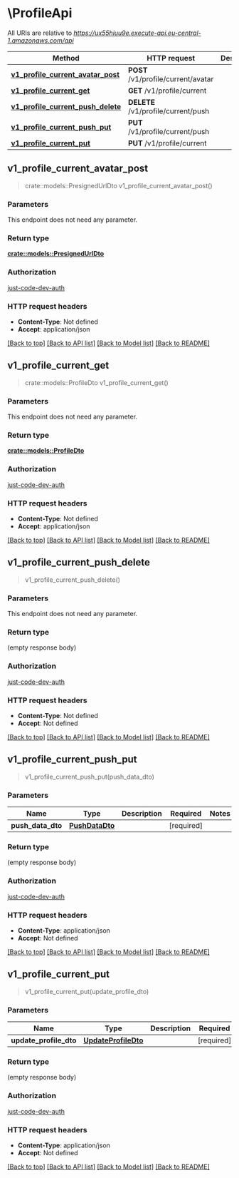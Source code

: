 # \ProfileApi

All URIs are relative to *https://ux55hiuu9e.execute-api.eu-central-1.amazonaws.com/api*

Method | HTTP request | Description
------------- | ------------- | -------------
[**v1_profile_current_avatar_post**](ProfileApi.md#v1_profile_current_avatar_post) | **POST** /v1/profile/current/avatar | 
[**v1_profile_current_get**](ProfileApi.md#v1_profile_current_get) | **GET** /v1/profile/current | 
[**v1_profile_current_push_delete**](ProfileApi.md#v1_profile_current_push_delete) | **DELETE** /v1/profile/current/push | 
[**v1_profile_current_push_put**](ProfileApi.md#v1_profile_current_push_put) | **PUT** /v1/profile/current/push | 
[**v1_profile_current_put**](ProfileApi.md#v1_profile_current_put) | **PUT** /v1/profile/current | 



## v1_profile_current_avatar_post

> crate::models::PresignedUrlDto v1_profile_current_avatar_post()


### Parameters

This endpoint does not need any parameter.

### Return type

[**crate::models::PresignedUrlDto**](PresignedUrlDto.md)

### Authorization

[just-code-dev-auth](../README.md#just-code-dev-auth)

### HTTP request headers

- **Content-Type**: Not defined
- **Accept**: application/json

[[Back to top]](#) [[Back to API list]](../README.md#documentation-for-api-endpoints) [[Back to Model list]](../README.md#documentation-for-models) [[Back to README]](../README.md)


## v1_profile_current_get

> crate::models::ProfileDto v1_profile_current_get()


### Parameters

This endpoint does not need any parameter.

### Return type

[**crate::models::ProfileDto**](ProfileDto.md)

### Authorization

[just-code-dev-auth](../README.md#just-code-dev-auth)

### HTTP request headers

- **Content-Type**: Not defined
- **Accept**: application/json

[[Back to top]](#) [[Back to API list]](../README.md#documentation-for-api-endpoints) [[Back to Model list]](../README.md#documentation-for-models) [[Back to README]](../README.md)


## v1_profile_current_push_delete

> v1_profile_current_push_delete()


### Parameters

This endpoint does not need any parameter.

### Return type

 (empty response body)

### Authorization

[just-code-dev-auth](../README.md#just-code-dev-auth)

### HTTP request headers

- **Content-Type**: Not defined
- **Accept**: Not defined

[[Back to top]](#) [[Back to API list]](../README.md#documentation-for-api-endpoints) [[Back to Model list]](../README.md#documentation-for-models) [[Back to README]](../README.md)


## v1_profile_current_push_put

> v1_profile_current_push_put(push_data_dto)


### Parameters


Name | Type | Description  | Required | Notes
------------- | ------------- | ------------- | ------------- | -------------
**push_data_dto** | [**PushDataDto**](PushDataDto.md) |  | [required] |

### Return type

 (empty response body)

### Authorization

[just-code-dev-auth](../README.md#just-code-dev-auth)

### HTTP request headers

- **Content-Type**: application/json
- **Accept**: Not defined

[[Back to top]](#) [[Back to API list]](../README.md#documentation-for-api-endpoints) [[Back to Model list]](../README.md#documentation-for-models) [[Back to README]](../README.md)


## v1_profile_current_put

> v1_profile_current_put(update_profile_dto)


### Parameters


Name | Type | Description  | Required | Notes
------------- | ------------- | ------------- | ------------- | -------------
**update_profile_dto** | [**UpdateProfileDto**](UpdateProfileDto.md) |  | [required] |

### Return type

 (empty response body)

### Authorization

[just-code-dev-auth](../README.md#just-code-dev-auth)

### HTTP request headers

- **Content-Type**: application/json
- **Accept**: Not defined

[[Back to top]](#) [[Back to API list]](../README.md#documentation-for-api-endpoints) [[Back to Model list]](../README.md#documentation-for-models) [[Back to README]](../README.md)

